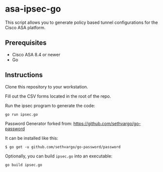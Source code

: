 # asa-ipsec-go
This script allows you to generate policy based tunnel configurations for the Cisco ASA platform.

## Prerequisites 

* Cisco ASA 8.4 or newer
* Go

## Instructions

Clone this repository to your workstation.

Fill out the CSV forms located in the root of the repo.

Run the ipsec program to generate the code:

`go run ipsec.go`

Password Generator forked from: https://github.com/sethvargo/go-password

It can be installed like this:

`$ go get -u github.com/sethvargo/go-password/password`

Optionally, you can build `ipsec.go` into an executable:

`go build ipsec.go`